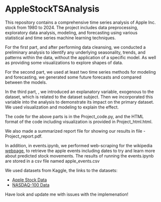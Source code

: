 # AppleStockTSAnalysis
This repository contains a comprehensive time series analysis of Apple Inc. stock from 1980 to 2024. The project includes data preprocessing, exploratory data analysis, modeling, and forecasting using various statistical and time series machine learning techniques.

For the first part, and after performing data cleansing, we conducted a preliminary analysis to identify any underlying seasonality, trends, and 
patterns within the data, without the application of a specific model. As well as providing some visualizations to explore shapes of data.

For the second part, we used at least two time series methods for modeling and forecasting, we generated some future forecasts and compared between the models.

In the third part, , we introduced an explanatory variable, exogenous to the dataset, which is related to the dataset 
subject. Then we incorporated this variable into the analysis to demonstrate its impact on the primary dataset. We used visualization and modeling to explain the effect.

The code for the above parts is in the Project_code.py, and the HTML format of the code including visualization is provided in Project_html.html.

We also made a summarized report file for showing our results in file - Project_report.pdf.

In addition, in events.ipynb, we performed web-scraping for the wikipedia [webpage](https://en.wikipedia.org/wiki/List_of_Apple_Inc._media_events), to retrieve the apple events including dates to try and learn more about predicted stock movements. The results of running the events.ipynb are stored in a csv file named apple_events.csv

We used datasets from Kaggle, the links to the datasets:
- [Apple Stock Data](https://www.kaggle.com/datasets/meetnagadia/apple-stock-price-from-19802021)
- [NASDAQ-100 Data](https://www.kaggle.com/datasets/lp187q/ndxt-index-until-jan-202018)

Have look and update me with issues with the implemenation!


